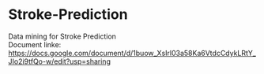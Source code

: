 # Stroke-Prediction
Data mining for Stroke Prediction  
Document linke: https://docs.google.com/document/d/1buow_XsIrl03a58Ka6VtdcCdykLRtY_JIo2i9tfQo-w/edit?usp=sharing  

